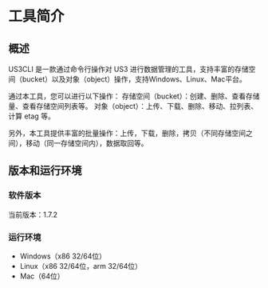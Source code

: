 # 工具简介

## 概述

US3CLI 是一款通过命令行操作对 US3 进行数据管理的工具，支持丰富的存储空间（bucket）以及对象（object）操作，支持Windows、Linux、Mac平台。


通过本工具，您可以进行以下操作：
存储空间（bucket）：创建、删除、查看存储量、查看存储空间列表等。
对象（object）：上传、下载、删除、移动、拉列表、计算 etag 等。

另外，本工具提供丰富的批量操作：上传，下载，删除，拷贝（不同存储空间之间），移动（同一存储空间内），数据取回等。

## 版本和运行环境

### 软件版本

当前版本：1.7.2

### 运行环境

- Windows（x86 32/64位）
- Linux（x86 32/64位，arm 32/64位）
- Mac（64位）
